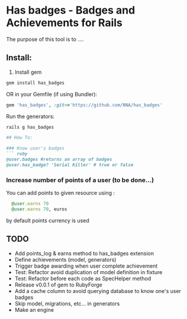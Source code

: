 # Has badges - Badges and Achievements for Rails

The purpose of this tool is to ....

## Install:
1) Install gem

``` ruby
gem install has_badges
```

OR in your Gemfile (if using Bundler):

``` ruby
gem 'has_badges', :git=>'https://github.com/NNA/has_badges'
```

Run the generators:

``` ruby
rails g has_badges

## How To:

### Know user's badges
``` ruby
@user.badges #returns an array of badges
@user.has_badge? 'Serial Killer' # true or false
```

### Increase number of points of a user (to be done...)
You can add points to given resource using :
``` ruby
  @user.earns 70
  @user.earns 70, euros
```
by default points currency is used

## TODO
 - Add points_log & earns method to has_badges extension
 - Define achievements (model, generators)
 - Trigger badge awarding when user complete achievement
 - Test: Refactor avoid duplication of model definition in fixture
 - Test: Refactor before each code as SpecHelper method
 - Release v0.0.1 of gem to RubyForge
 - Add a cache column to avoid querying database to know one's user badges
 - Skip model, migrations, etc... in generators
 - Make an engine

 [examples]: https://github.com/NNA/cucumber-snapshot/tree/master/examples